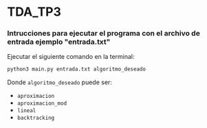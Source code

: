 # TDA_TP3

### Intrucciones para ejecutar el programa con el archivo de entrada ejemplo "entrada.txt"
Ejecutar el siguiente comando en la terminal:
```bash
python3 main.py entrada.txt algoritmo_deseado
```
Donde `algoritmo_deseado` puede ser:
- `aproximacion`
- `aproximacion_mod`
- `lineal`
- `backtracking`